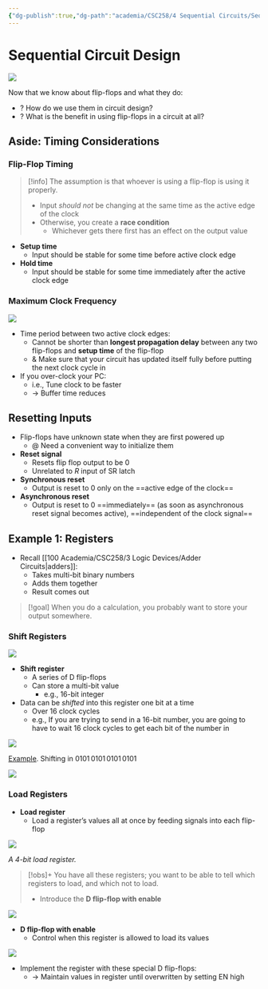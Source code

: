 ```yaml
---
{"dg-publish":true,"dg-path":"academia/CSC258/4 Sequential Circuits/Sequential Circuit Design.md","permalink":"/academia/csc-258/4-sequential-circuits/sequential-circuit-design/","tags":["cs","lecture","note","university"],"created":"2025-02-01T19:56:05.719-05:00","updated":"2025-02-03T04:56:10.775-05:00"}
---
```



# Sequential Circuit Design

![](https://i.imgur.com/tqEIJvq.png)

Now that we know about flip-flops and what they do:

- ? How do we use them in circuit design?
- ? What is the benefit in using flip-flops in a circuit at all?

## Aside: Timing Considerations

### Flip-Flop Timing

> [!info] The assumption is that whoever is using a flip-flop is using it properly.
> - Input *should not* be changing at the same time as the active edge of the clock
> - Otherwise, you create a **race condition**
>     - Whichever gets there first has an effect on the output value

- **Setup time**
    - Input should be stable for some time before active clock edge
- **Hold time**
    - Input should be stable for some time immediately after the active clock edge

### Maximum Clock Frequency

![](https://i.imgur.com/y3lkuno.png)

- Time period between two active clock edges:
    - Cannot be shorter than **longest propagation delay** between any two flip-flops and **setup time** of the flip-flop
    - & Make sure that your circuit has updated itself fully before putting the next clock cycle in
- If you over-clock your PC:
    - i.e., Tune clock to be faster
    - → Buffer time reduces

## Resetting Inputs

- Flip-flops have unknown state when they are first powered up
    - @ Need a convenient way to initialize them
- **Reset signal**
    - Resets flip flop output to be 0
    - Unrelated to $R$ input of SR latch
- **Synchronous reset**
    - Output is reset to 0 only on the ==active edge of the clock==
- **Asynchronous reset**
    - Output is reset to 0 ==immediately== (as soon as asynchronous reset signal becomes active), ==independent of the clock signal==

## Example 1: Registers

- Recall [[100 Academia/CSC258/3 Logic Devices/Adder Circuits\|adders]]:
    - Takes multi-bit binary numbers
    - Adds them together
    - Result comes out

> [!goal] When you do a calculation, you probably want to store your output somewhere.

### Shift Registers

![](https://i.imgur.com/ORkXTWE.png)

- **Shift register**
    - A series of D flip-flops
    - Can store a multi-bit value
        - e.g., 16-bit integer
- Data can be *shifted* into this register one bit at a time
    - Over 16 clock cycles
    - e.g., If you are trying to send in a 16-bit number, you are going to have to wait 16 clock cycles to get each bit of the number in

![](https://lastminuteengineers.com/wp-content/uploads/arduino/74HC595-Shift-Register-Working.gif)

<u>Example</u>. Shifting in $0101\,0101\,0101\,0101$

![](https://i.imgur.com/4fdTPqP.png)

### Load Registers

- **Load register**
    - Load a register’s values all at once by feeding signals into each flip-flop

![](https://i.imgur.com/fhFb6lr.png)

*A 4-bit load register.*

> [!obs]+ You have all these registers; you want to be able to tell which registers to load, and which not to load.
> - Introduce the **D flip-flop with enable**

![](https://i.imgur.com/CK90iSp.png)

- **D flip-flop with enable**
    - Control when this register is allowed to load its values

![](https://i.imgur.com/ZZQxpsJ.png)

- Implement the register with these special D flip-flops:
    - → Maintain values in register until overwritten by setting EN high
